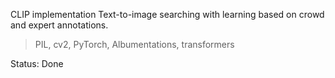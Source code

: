   CLIP implementation
  Text-to-image searching with learning based on crowd and expert annotations.

  > PIL, cv2, PyTorch, Albumentations, transformers
  
  Status: Done
